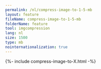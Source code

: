 ```yaml
---
permalink: /nl/compress-image-to-1-5-mb
layout: feature
fileName: compress-image-to-1-5-mb
folderName: feature
tool: imgcompression
lang: nl
size: 1500
type: mb
nointernationalization: true
---
```

{%- include compress-image-to-X.html -%}       
